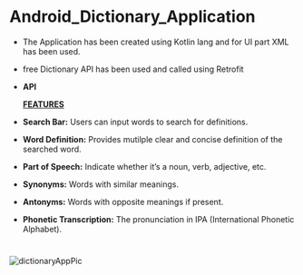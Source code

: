 # Android_Dictionary_Application
* The Application has been created using Kotlin lang and for UI part XML has been used.
* free Dictionary API has been used and called using Retrofit
* **API**
  
  <ins>**FEATURES**</ins>
* **Search Bar:** Users can input words to search for definitions.
* **Word Definition:** Provides mutilple clear and concise definition of the searched word.
* **Part of Speech:** Indicate whether it’s a noun, verb, adjective, etc.
* **Synonyms:** Words with similar meanings.
* **Antonyms:** Words with opposite meanings if present.
* **Phonetic Transcription:** The pronunciation in IPA (International Phonetic Alphabet).
#
#
![dictionaryAppPic](https://github.com/user-attachments/assets/3333625c-ff83-48b0-9c98-950b712be2a6)
